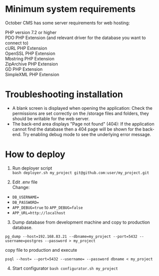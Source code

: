 # Minimum system requirements
October CMS has some server requirements for web hosting:

PHP version 7.2 or higher  
PDO PHP Extension (and relevant driver for the database you want to connect to)  
cURL PHP Extension  
OpenSSL PHP Extension  
Mbstring PHP Extension  
ZipArchive PHP Extension  
GD PHP Extension  
SimpleXML PHP Extension  

# Troubleshooting installation

- A blank screen is displayed when opening the application: Check the permissions are set correctly on the /storage files and folders, they should be writable for the web server.
- The back-end area displays "Page not found" (404): If the application cannot find the database then a 404 page will be shown for the back-end. Try enabling debug mode to see the underlying error message.



# How to deploy

1. Run deployer script  
```bash deployer.sh my_project git@github.com:user/my_project.git```

2. Edit .env file  
Change:
- `DB_USERNAME=`
- `DB_PASSWORD=`  
- `APP_DEBUG=true` to `APP_DEBUG=false`
- `APP_URL=http://localhost`

3. Dump database from development machine and copy to production database.

```
pg_dump --host=192.168.83.21 --dbname=my_project --port=5432 --username=postgres --password > my_project
```
copy file to production and execute
```
psql --host= --port=5432 --username= --password dbname < my_project
```

4. Start configurator
```bash configurator.sh my_project```

